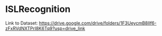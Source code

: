 # ISLRecognition

Link to Dataset: https://drive.google.com/drive/folders/1F3UeycmB8Ilf6-zFxRVdNXTPrI8K6Tq9?usp=drive_link


